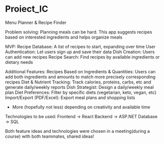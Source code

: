 # Proiect_IC

Menu Planner & Recipe Finder

Problem solving: Planning meals can be hard. This app suggests recipes based on interested ingredients and helps organize meals

MVP:
Recipe Database: A list of recipes to start, expanding over time
User Authentication: Let users sign up and save their data
Dish Creation: Users can add new recipes
Recipe Search: Find recipes by available ingredients or dietary needs

Additional Features:
Recipes Based on Ingredients & Quantities: Users can add both ingredients and amounts to match more precisely corresponding recipes
Diet & Nutrient Tracking: Track calories, proteins, carbs, etc and generate daily/weekly reports
Dish Strategist: Design a daily/weekly meal plan
Diet Preferences: Filter by specific diets (vegetarian, keto, vegan, etc)
Import/Export (PDF/Excel): Export meal plans and shopping lists
+ More (hopefully not less) depending on creativity and available time

Technologies to be used:
Frontend -> React
Backend -> ASP.NET
Database -> SQL

Both feature ideas and technologies were chosen in a meeting(during a course) with both teammates, shared ideas!
